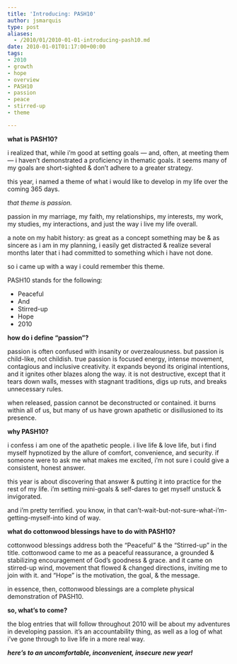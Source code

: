 ```yaml
---
title: 'Introducing: PASH10'
author: jsmarquis
type: post
aliases:
  - /2010/01/2010-01-01-introducing-pash10.md
date: 2010-01-01T01:17:00+00:00
tags:
- 2010
- growth
- hope
- overview
- PASH10
- passion
- peace
- stirred-up
- theme

---
```

**what is PASH10?**

i realized that, while i&#8217;m good at setting goals &#8212; and, often, at meeting them &#8212; i haven&#8217;t demonstrated a proficiency in thematic goals. it seems many of my goals are short-sighted & don&#8217;t adhere to a greater strategy.

this year, i named a theme of what i would like to develop in my life over the coming 365 days.

*that theme is passion.*

passion in my marriage, my faith, my relationships, my interests, my work, my studies, my interactions, and just the way i live my life overall.

a note on my habit history: as great as a concept something may be & as sincere as i am in my planning, i easily get distracted & realize several months later that i had committed to something which i have not done.

so i came up with a way i could remember this theme.

PASH10 stands for the following:

* Peaceful
* And
* Stirred-up
* Hope
* 2010

**how do i define &#8220;passion&#8221;?**

passion is often confused with insanity or overzealousness. but passion is child-like, not childish. true passion is focused energy, intense movement, contagious and inclusive creativity. it expands beyond its original intentions, and it ignites other blazes along the way. it is not destructive, except that it tears down walls, messes with stagnant traditions, digs up ruts, and breaks unnecessary rules.

when released, passion cannot be deconstructed or contained. it burns within all of us, but many of us have grown apathetic or disillusioned to its presence.

**why PASH10?**

i confess i am one of the apathetic people. i live life & love life, but i find myself hypnotized by the allure of comfort, convenience, and security. if someone were to ask me what makes me excited, i&#8217;m not sure i could give a consistent, honest answer.

this year is about discovering that answer & putting it into practice for the rest of my life. i&#8217;m setting mini-goals & self-dares to get myself unstuck & invigorated.

and i&#8217;m pretty terrified. you know, in that can&#8217;t-wait-but-not-sure-what-i&#8217;m-getting-myself-into kind of way.

**what do cottonwood blessings have to do with PASH10?**

cottonwood blessings address both the &#8220;Peaceful&#8221; & the &#8220;Stirred-up&#8221; in the title. cottonwood came to me as a peaceful reassurance, a grounded & stabilizing encouragement of God&#8217;s goodness & grace. and it came on stirred-up wind, movement that flowed & changed directions, inviting me to join with it. and &#8220;Hope&#8221; is the motivation, the goal, & the message.

in essence, then, cottonwood blessings are a complete physical demonstration of PASH10.

**so, what&#8217;s to come?**

the blog entries that will follow throughout 2010 will be about my adventures in developing passion. it&#8217;s an accountability thing, as well as a log of what i&#8217;ve gone through to live life in a more real way.

<b>*here&#8217;s to an uncomfortable, inconvenient, insecure new year!*</b>